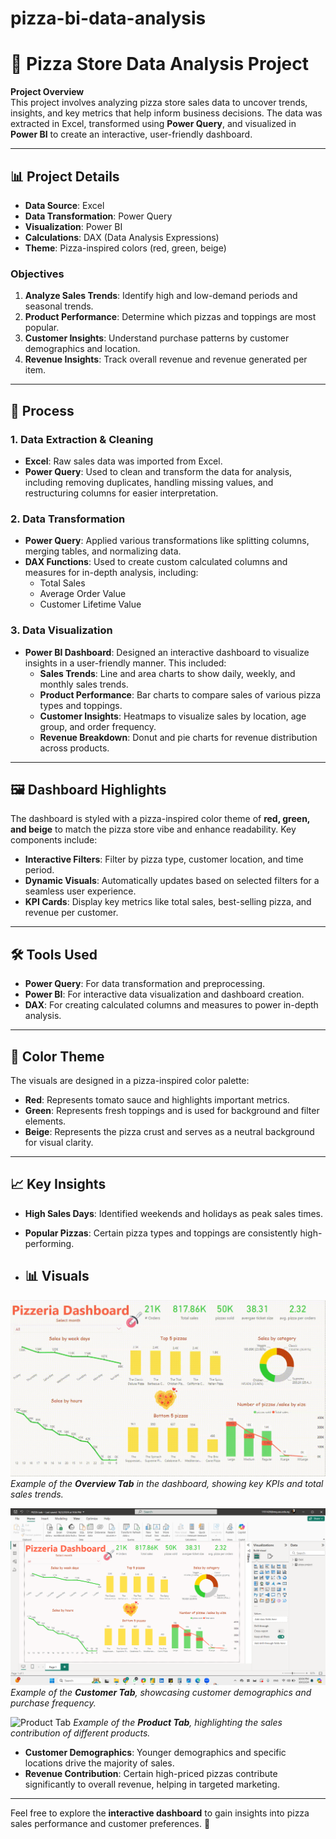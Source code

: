# pizza-bi-data-analysis
# 🍕 Pizza Store Data Analysis Project

**Project Overview**  
This project involves analyzing pizza store sales data to uncover trends, insights, and key metrics that help inform business decisions. The data was extracted in Excel, transformed using **Power Query**, and visualized in **Power BI** to create an interactive, user-friendly dashboard.

---

## 📊 Project Details

- **Data Source**: Excel
- **Data Transformation**: Power Query
- **Visualization**: Power BI
- **Calculations**: DAX (Data Analysis Expressions)
- **Theme**: Pizza-inspired colors (red, green, beige)

### Objectives
1. **Analyze Sales Trends**: Identify high and low-demand periods and seasonal trends.
2. **Product Performance**: Determine which pizzas and toppings are most popular.
3. **Customer Insights**: Understand purchase patterns by customer demographics and location.
4. **Revenue Insights**: Track overall revenue and revenue generated per item.

---

## 🔧 Process

### 1. Data Extraction & Cleaning
   - **Excel**: Raw sales data was imported from Excel.
   - **Power Query**: Used to clean and transform the data for analysis, including removing duplicates, handling missing values, and restructuring columns for easier interpretation.

### 2. Data Transformation
   - **Power Query**: Applied various transformations like splitting columns, merging tables, and normalizing data.
   - **DAX Functions**: Used to create custom calculated columns and measures for in-depth analysis, including:
     - Total Sales
     - Average Order Value
     - Customer Lifetime Value

### 3. Data Visualization
   - **Power BI Dashboard**: Designed an interactive dashboard to visualize insights in a user-friendly manner. This included:
     - **Sales Trends**: Line and area charts to show daily, weekly, and monthly sales trends.
     - **Product Performance**: Bar charts to compare sales of various pizza types and toppings.
     - **Customer Insights**: Heatmaps to visualize sales by location, age group, and order frequency.
     - **Revenue Breakdown**: Donut and pie charts for revenue distribution across products.

---

## 🖼️ Dashboard Highlights

The dashboard is styled with a pizza-inspired color theme of **red, green, and beige** to match the pizza store vibe and enhance readability. Key components include:

- **Interactive Filters**: Filter by pizza type, customer location, and time period.
- **Dynamic Visuals**: Automatically updates based on selected filters for a seamless user experience.
- **KPI Cards**: Display key metrics like total sales, best-selling pizza, and revenue per customer.

---

## 🛠️ Tools Used

- **Power Query**: For data transformation and preprocessing.
- **Power BI**: For interactive data visualization and dashboard creation.
- **DAX**: For creating calculated columns and measures to power in-depth analysis.

---

## 🎨 Color Theme

The visuals are designed in a pizza-inspired color palette:

- **Red**: Represents tomato sauce and highlights important metrics.
- **Green**: Represents fresh toppings and is used for background and filter elements.
- **Beige**: Represents the pizza crust and serves as a neutral background for visual clarity.

---

## 📈 Key Insights

- **High Sales Days**: Identified weekends and holidays as peak sales times.
- **Popular Pizzas**: Certain pizza types and toppings are consistently high-performing.

- ## 📊 Visuals

![Overview Tab](PIZZAVIDEO.gif) <!-- Replace with actual image link -->
_Example of the **Overview Tab** in the dashboard, showing key KPIs and total sales trends._

![Customer Tab](pizza_proj_photo.png) <!-- Replace with actual image link -->
_Example of the **Customer Tab**, showcasing customer demographics and purchase frequency._

![Product Tab](https://image_link_product_tab.png) <!-- Replace with actual image link -->
_Example of the **Product Tab**, highlighting the sales contribution of different products._
- **Customer Demographics**: Younger demographics and specific locations drive the majority of sales.
- **Revenue Contribution**: Certain high-priced pizzas contribute significantly to overall revenue, helping in targeted marketing.

---

Feel free to explore the **interactive dashboard** to gain insights into pizza sales performance and customer preferences. 🍕
